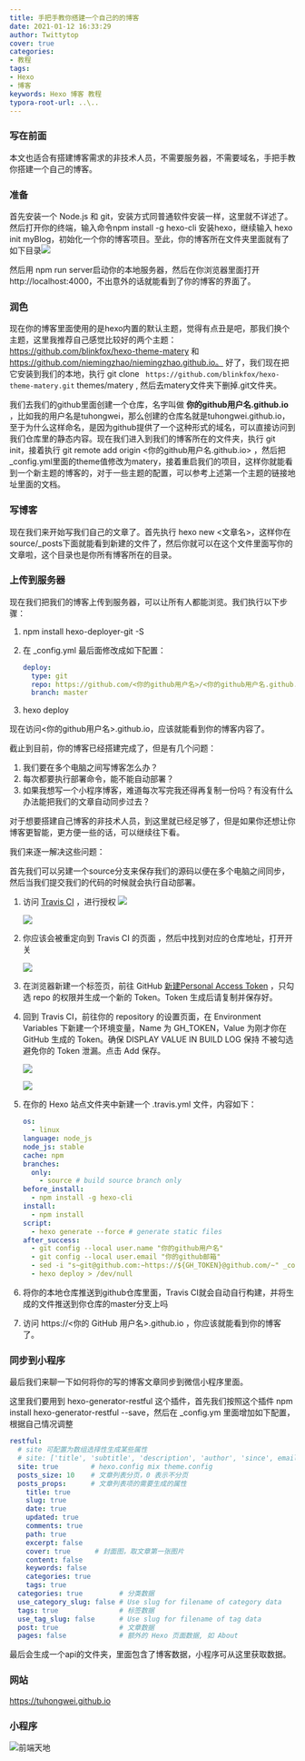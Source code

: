 ```yaml
---
title: 手把手教你搭建一个自己的的博客
date: 2021-01-12 16:33:29
author: Twittytop
cover: true
categories:
- 教程
tags:
- Hexo
- 博客
keywords: Hexo 博客 教程
typora-root-url: ..\..
---
```


### 写在前面

本文也适合有搭建博客需求的非技术人员，不需要服务器，不需要域名，手把手教你搭建一个自己的博客。

### 准备

首先安装一个 Node.js 和 git，安装方式同普通软件安装一样，这里就不详述了。然后打开你的终端，输入命令npm install -g hexo-cli 安装hexo，继续输入 hexo init myBlog，初始化一个你的博客项目。至此，你的博客所在文件夹里面就有了如下目录![](/images/blog/hexo/screenshot1.jpg)

然后用 npm run server启动你的本地服务器，然后在你浏览器里面打开http://localhost:4000，不出意外的话就能看到了你的博客的界面了。

### 润色

现在你的博客里面使用的是hexo内置的默认主题，觉得有点丑是吧，那我们换个主题，这里我推荐自己感觉比较好的两个主题：https://github.com/blinkfox/hexo-theme-matery 和 https://github.com/niemingzhao/niemingzhao.github.io。 好了，我们现在把它安装到我们的本地，执行 git clone ` https://github.com/blinkfox/hexo-theme-matery.git`   themes/matery , 然后去matery文件夹下删掉.git文件夹。

我们去我们的github里面创建一个仓库，名字叫做 **你的github用户名.github.io**  ，比如我的用户名是tuhongwei，那么创建的仓库名就是tuhongwei.github.io，至于为什么这样命名，是因为github提供了一个这种形式的域名，可以直接访问到我们仓库里的静态内容。现在我们进入到我们的博客所在的文件夹，执行 git init，接着执行 git remote add origin <你的github用户名.github.io>   ，然后把_config.yml里面的theme值修改为matery，接着重启我们的项目，这样你就能看到一个新主题的博客的，对于一些主题的配置，可以参考上述第一个主题的链接地址里面的文档。

### 写博客

现在我们来开始写我们自己的文章了。首先执行 hexo new <文章名>，这样你在source/_posts下面就能看到新建的文件了，然后你就可以在这个文件里面写你的文章啦，这个目录也是你所有博客所在的目录。

### 上传到服务器

现在我们把我们的博客上传到服务器，可以让所有人都能浏览。我们执行以下步骤：

1.  npm install hexo-deployer-git -S

2. 在 _config.yml 最后面修改成如下配置：

   ```yaml
   deploy:
     type: git
     repo: https://github.com/<你的github用户名>/<你的github用户名.github.io>
     branch: master
   ```

3. hexo deploy

现在访问<你的github用户名>.github.io，应该就能看到你的博客内容了。



截止到目前，你的博客已经搭建完成了，但是有几个问题：

1. 我们要在多个电脑之间写博客怎么办？
2. 每次都要执行部署命令，能不能自动部署？
3. 如果我想写一个小程序博客，难道每次写完我还得再复制一份吗？有没有什么办法能把我们的文章自动同步过去？

对于想要搭建自己博客的非技术人员，到这里就已经足够了，但是如果你还想让你博客更智能，更方便一些的话，可以继续往下看。



我们来逐一解决这些问题：

首先我们可以另建一个source分支来保存我们的源码以便在多个电脑之间同步，然后当我们提交我们的代码的时候就会执行自动部署。

1. 访问  [Travis CI](https://github.com/marketplace/travis-ci) ，进行授权
   ![](/images/blog/hexo/screenshot2.jpg)

   ![](/images/blog/hexo/screenshot3.jpg)

2. 你应该会被重定向到 Travis CI 的页面 ，然后中找到对应的仓库地址，打开开关

   ![](/images/blog/hexo/screenshot4.jpg)

   

3. 在浏览器新建一个标签页，前往 GitHub [新建Personal Access Token](https://github.com/settings/tokens) ，只勾选 repo 的权限并生成一个新的 Token。Token 生成后请复制并保存好。

4. 回到 Travis CI，前往你的 repository 的设置页面，在 Environment Variables 下新建一个环境变量，Name 为 GH_TOKEN，Value 为刚才你在 GitHub 生成的 Token。确保 DISPLAY VALUE IN BUILD LOG 保持 不被勾选 避免你的 Token 泄漏。点击 Add 保存。

   ![](/images/blog/hexo/screenshot5.jpg)

   ![](/images/blog/hexo/screenshot6.jpg)

5. 在你的 Hexo 站点文件夹中新建一个 .travis.yml 文件，内容如下：

   ```yaml
   os:
     - linux
   language: node_js
   node_js: stable
   cache: npm
   branches:
     only:
       - source # build source branch only
   before_install:
     - npm install -g hexo-cli
   install:
     - npm install
   script:
     - hexo generate --force # generate static files
   after_success:
     - git config --local user.name "你的github用户名"
     - git config --local user.email "你的github邮箱"
     - sed -i "s~git@github.com:~https://${GH_TOKEN}@github.com/~" _config.yml
     - hexo deploy > /dev/null
   ```
   
6. 将你的本地仓库推送到github仓库里面，Travis CI就会自动自行构建，并将生成的文件推送到你仓库的master分支上吗

7. 访问  https://<你的 GitHub 用户名>.github.io ，你应该就能看到你的博客了。



### 同步到小程序

最后我们来聊一下如何将你的写的博客文章同步到微信小程序里面。

这里我们要用到 hexo-generator-restful 这个插件，首先我们按照这个插件 npm install hexo-generator-restful --save，然后在 _config.ym 里面增加如下配置，根据自己情况调整

```yaml
restful:
  # site 可配置为数组选择性生成某些属性
  # site: ['title', 'subtitle', 'description', 'author', 'since', email', 'favicon', 'avatar']
  site: true        # hexo.config mix theme.config
  posts_size: 10    # 文章列表分页，0 表示不分页
  posts_props:      # 文章列表项的需要生成的属性
    title: true
    slug: true
    date: true
    updated: true
    comments: true
    path: true
    excerpt: false
    cover: true      # 封面图，取文章第一张图片
    content: false
    keywords: false
    categories: true
    tags: true
  categories: true         # 分类数据
  use_category_slug: false # Use slug for filename of category data
  tags: true               # 标签数据
  use_tag_slug: false      # Use slug for filename of tag data
  post: true               # 文章数据
  pages: false             # 额外的 Hexo 页面数据, 如 About
```



最后会生成一个api的文件夹，里面包含了博客数据，小程序可从这里获取数据。



### 网站

https://tuhongwei.github.io



### 小程序

![前端天地](/images/blog/hexo/miniprogram.jpg)

